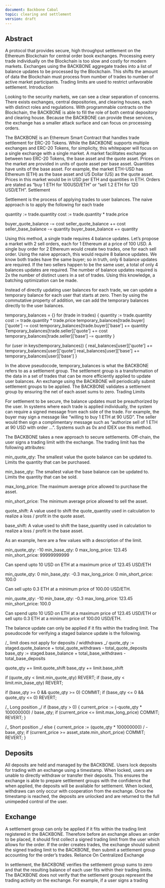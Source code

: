 ```yaml
---
document: Backbone Cabal
topic: clearing and settlement
version: draft
---
```


## Abstract

A protocol that provides secure, high throughput settlement on the
Ethereum Blockchain for central order book exchanges. Processing every
trade individually on the Blockchain is too slow and costly for modern
markets. Exchanges using the BACKBONE aggregate trades into a list of
balance updates to be processed by the Blockchain. This shifts the
amount of data the Blockchain must process from number of trades to
number of active market participants. Trading limits are used to
restrict unfavorable settlement. Introduction

Looking to the security markets, we can see a clear separation of
concerns. There exists exchanges, central depositories, and clearing
houses, each with distinct roles and regulations. With programmable
contracts on the Blockchain, the BACKBONE is able to fill the role of
both central depository and clearing house. Because the BACKBONE can
provide these services, the exchange has a smaller attack surface and
can focus on processing orders.

The BACKBONE is an Ethereum Smart Contract that handles trade settlement
for ERC-20 Tokens. While the BACKBONE supports multiple exchanges and
ERC-20 Tokens, for simplicity, this whitepaper will focus on a single
exchange with a single market. A market facilitates exchange between two
ERC-20 Tokens, the base asset and the quote asset. Prices on the market
are provided in units of quote asset per base asset. Quantities have
units of the base asset. For example, the market ETH-USD has Ethereum
(ETH) as the base asset and US Dollar (US) as the quote asset. Prices in
this market would be in USD per ETH and quantities in ETH. Orders are
stated as “buy 1 ETH for 100USD/ETH” or “sell 1.2 ETH for 120 USD/ETH”.
Settlement

Settlement is the process of applying trades to user balances. The naive
approach is to apply the following for each trade

quantity := trade.quantity cost := trade.quantity \* trade.price

buyer_quote_balance -= cost seller_quote_balance += cost
seller_base_balance -= quantity buyer_base_balance += quantity

Using this method, a single trade requires 4 balance updates. Let’s
propose a market with 2 sell orders, each for 1 Ethereum at a price of
100 USD. A single buy order for 2 Ethereum would create two trades, one
for each sell order. Using the naive approach, this would require 8
balance updates. We know both trades have the same buyer; so in truth,
only 6 balance updates are required. If the two sellers happen to be the
same user, a total of only 4 balances updates are required. The number
of balance updates required is 2x the number of distinct users in a set
of trades. Using this knowledge, a batching optimization can be made.

Instead of directly updating user balances for each trade, we can update
a temporary balance for each user that starts at zero. Then by using the
commutative property of addition, we can add the temporary balances
directly to the user balances.

temporary_balances = {} for (trade in trades) { quantity :=
trade.quantity cost := trade.quantity \* trade.price
temporary_balances[trade.buyer]['quote'] -= cost
temporary_balances[trade.buyer]['base'] += quantity
Temporary_balances[trade.seller]['quote'] += cost
temporary_balances[trade.seller]['base'] -= quantity }

for (user in keys(temporary_balances)) { real_balances[user]['quote'] +=
temporary_balances[user]['quote'] real_balances[user]['base'] +=
temporary_balances[user]['base'] }

In the above pseudocode, temporary_balances is what the BACKBONE refers
to as a settlement group. The settlement group is a transformation of
the data in a set of trades that can be more efficiently applied to
update user balances. An exchange using the BACKBONE will periodically
submit settlement groups to be applied. The BACKBONE validates a
settlement group by ensuring the net of each asset sums to zero. Trading
Limits

For settlement to be secure, the balance updates must be preauthorized
by the user. In systems where each trade is applied individually, the
system can require a signed message from each side of the trade. For
example, the buyer may sign a message like “willing to buy 1 ETH at 90
USD”. The seller would then sign a complimentary message such as
“authorize sell of 1 ETH at 90 USD with order …”. Systems such as 0x and
IDEX use this method.

The BACKBONE takes a new approach to secure settlements. Off-chain, the
user signs a trading limit with the exchange. The trading limit has the
following attributes:

min_quote_qty: The smallest value the quote balance can be updated to.
Limits the quantity that can be purchased.

min_base_qty: The smallest value the base balance can be updated to.
Limits the quantity that can be sold.

max_long_price: The maximum average price allowed to purchase the asset.

min_short_price: The minimum average price allowed to sell the asset.

quote_shift: A value used to shift the quote_quantity used in
calculation to realize a loss / profit in the quote asset.

base_shift: A value used to shift the base_quantity used in calculation
to realize a loss / profit in the base asset.

As an example, here are a few values with a description of the limit.

min_quote_qty: -10 min_base_qty: 0 max_long_price: 123.45
min_short_price: 99999999999

Can spend upto 10 USD on ETH at a maximum price of 123.45 USD/ETH

min_quote_qty: 0 min_base_qty: -0.3 max_long_price: 0 min_short_price:
100.0

Can sell upto 0.3 ETH at a minimum price of 100.00 USD/ETH.

min_quote_qty: -10 min_base_qty: -0.3 max_long_price: 123.45
min_short_price: 100.0

Can spend upto 10 USD on ETH at a maximum price of 123.45 USD/ETH or
sell upto 0.3 ETH at a minimum price of 100.00 USD/ETH.

The balance update can only be applied if it fits within the trading
limit. The pseudocode for verifying a staged balance update is the
following.

/_ limit does not apply for deposits / widthdraws _/ quote_qty :=
staged.quote_balance + total_quote_withdraws - total_quote_deposits
base_qty := staged.base_balance + total_base_withdraws -
total_base_deposits

quote_qty += limit.quote_shift base_qty += limit.base_shift

if (quote_qty < limit.min_quote_qty) REVERT; if (base_qty <
limit.min_base_qty) REVERT;

if (base_qty >= 0 && quote_qty >= 0) COMMIT; if (base_qty <= 0 &&
quote_qty <= 0) REVERT;

/_ Long position _/ if (base_qty > 0) { current_price :=
(-quote_qty \* 100000000) / base_qty; if (current_price <=
limit.max_long_price) COMMIT; REVERT; }

/_ Short position _/ else { current_price := (quote_qty \* 100000000) /
-base_qty; if (current_price >= asset_state.min_short_price) COMMIT;
REVERT; }

## Deposits

All deposits are held and managed by the BACKBONE. Users lock deposits
for trading with an exchange using a timestamp. When locked, users are
unable to directly withdraw or transfer their deposits. This ensures the
exchange is able to prepare settlement groups with the confidence that
when applied, the deposits will be available for settlement. When
locked, withdraws can only occur with cooperation from the exchange.
Once the timestamp is reached, the deposits are unlocked and are
returned to the full unimpeded control of the user.

## Exchange

A settlement group can only be applied if it fits within the trading
limit registered in the BACKBONE. Therefore before an exchange allows an
order to be placed, it should first collect a signed trading limit from
the user which allows for the order. If the order creates trades, the
exchange should submit the signed trading limit to the BACKBONE, then
submit a settlement group accounting for the order’s trades. Reliance On
Centralized Exchange

In settlement, the BACKBONE verifies the settlement group sums to zero
and that the resulting balance of each user fits within their trading
limits. The BACKBONE does not verify that the settlement groups
represent the trading activity on the exchange. For example, if a user
signs a trading
